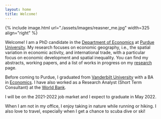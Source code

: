 ```yaml
---
layout: home
title: Welcome!
---
```


{% include image.html url="./assets/images/reasner_me.jpg" width=325 align="right" %}

Welcome! I am a PhD candidate in the [Department of Economics](https://krannert.purdue.edu/academics/Economics/) at [Purdue University](https://www.purdue.edu/). My research focuses on economic geography, i.e., the spatial variation in economic activity, and international trade, with a particular focus on economic development and spatial inequality. You can find my abstracts, working papers, and a list of works in progress on my [research]({{site.baseurl}}/research/) page. 

Before coming to Purdue, I graduated from [Vanderbilt University](https://www.vanderbilt.edu/) with a BA in [Economics](https://as.vanderbilt.edu/economics/). I have also worked as a Research Analyst (Short Term Consultant) at the [World Bank](https://www.worldbank.org/). 

I will be on the 2021-2022 job market and I expect to graduate in May 2022. 

When I am not in my office, I enjoy taking in nature while running or hiking. I also love to travel, especially when I get a chance to scuba dive or ski!
